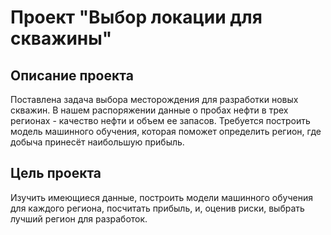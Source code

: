 # Проект "Выбор локации для скважины"

## Описание проекта
Поставлена задача выбора месторождения для разработки новых скважин. 
В нашем распоряжении данные о пробах нефти в трех регионах - качество нефти и объем ее запасов. 
Требуется построить модель машинного обучения, которая поможет определить регион, где добыча 
принесёт наибольшую прибыль.
## Цель проекта
Изучить имеющиеся данные, построить модели машинного обучения для каждого региона, 
посчитать прибыль, и, оценив риски, выбрать лучший регион для разработок.